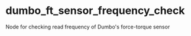 dumbo_ft_sensor_frequency_check
===============================

Node for checking read frequency of Dumbo's force-torque sensor
